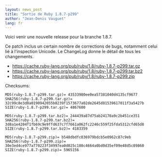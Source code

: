 ```yaml
---
layout: news_post
title: "Sortie de Ruby 1.8.7-p299"
author: "Jean-Denis Vauguet"
lang: fr
---
```


Voici venir une nouvelle release pour la branche 1.8.7.

Ce patch inclus un certain nombre de corrections de bugs, notamment
celui lié à l\'inspection Unicode. Le ChangeLog donne le détail de tous
les changements.

* https://cache.ruby-lang.org/pub/ruby/1.8/ruby-1.8.7-p299.tar.gz
* https://cache.ruby-lang.org/pub/ruby/1.8/ruby-1.8.7-p299.tar.bz2
* https://cache.ruby-lang.org/pub/ruby/1.8/ruby-1.8.7-p299.zip

Checksums:

    MD5(ruby-1.8.7-p299.tar.gz)= 43533980ee0ea57381040d4135cf9677
    SHA256(ruby-1.8.7-p299.tar.gz)= 32c99c8e3d0a0190942055b8239f1573677a02de2645d81539617011f3a5427b
    SIZE(ruby-1.8.7-p299.tar.gz)= 4867600

    MD5(ruby-1.8.7-p299.tar.bz2)= 244439a87d75ab24170a9c2b451ce351
    SHA256(ruby-1.8.7-p299.tar.bz2)= 3d8a1e4204f1fb69c9e9ffd637c7f7661a062fc2246c559f25fda5312cfd65d8
    SIZE(ruby-1.8.7-p299.tar.bz2)= 4183359

    MD5(ruby-1.8.7-p299.zip)= b548dbdfc036979bdcb5e0962c87c9eb
    SHA256(ruby-1.8.7-p299.zip)= 30e3ed4ce977a770223f34997ea0d025c180c4664a0bd0d35ef09e48d5c89860
    SIZE(ruby-1.8.7-p299.zip)= 5965156
